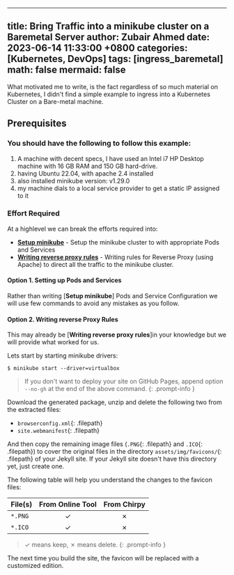 
---
title: Bring Traffic into a minikube cluster on a Baremetal Server
author: Zubair Ahmed
date: 2023-06-14 11:33:00 +0800
categories: [Kubernetes, DevOps]
tags: [ingress_baremetal]
math: false
mermaid: false
---

What motivated me to write, is the fact regardless of so much material on Kubernetes, I didn't find a simple example to ingress into a Kubernetes Cluster on a Bare-metal machine.

## Prerequisites 

### You should have the following to follow this example:

1. A machine with decent specs, I have used an Intel i7 HP Desktop machine with 16 GB RAM and 150 GB hard-drive.
2. having Ubuntu 22.04, with apache 2.4 installed 
3. also installed minikube version: v1.29.0
4. my machine dials to a local service provider to get a static IP assigned to it   



### Effort Required

At a highlevel we can break the efforts required into:

- [**Setup minikube**](#option-1-using-the-chirpy-starter) - Setup the minikube cluster to with appropriate Pods and Services
- [**Writing reverse proxy rules**](#option-2-forking-on-github) - Writing rules for Reverse Proxy (using Apache) to direct all the traffic to the minikube cluster. 

#### Option 1. Setting up Pods and Services

Rather than writing [**Setup minikube**] Pods and Service Configuration we will use few commands to avoid any mistakes as you follow. 

#### Option 2. Writing reverse Proxy Rules

This may already be [**Writing reverse proxy rules**]in your knowledge but we will provide what worked for us.

Lets start by starting minikube drivers:

```console
$ minikube start --driver=virtualbox
```

> If you don't want to deploy your site on GitHub Pages, append option `--no-gh` at the end of the above command.
{: .prompt-info }

Download the generated package, unzip and delete the following two from the extracted files:

- `browserconfig.xml`{: .filepath}
- `site.webmanifest`{: .filepath}

And then copy the remaining image files (`.PNG`{: .filepath} and `.ICO`{: .filepath}) to cover the original files in the directory `assets/img/favicons/`{: .filepath} of your Jekyll site. If your Jekyll site doesn't have this directory yet, just create one.

The following table will help you understand the changes to the favicon files:

| File(s)             | From Online Tool                  | From Chirpy |
|---------------------|:---------------------------------:|:-----------:|
| `*.PNG`             | ✓                                 | ✗           |
| `*.ICO`             | ✓                                 | ✗           |

>  ✓ means keep, ✗ means delete.
{: .prompt-info }

The next time you build the site, the favicon will be replaced with a customized edition.
